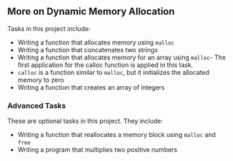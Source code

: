 ## More on Dynamic Memory Allocation
Tasks in this project include:
* Writing a function that allocates memory using `malloc`
* Writing a function that concatenates two strings
* Writing a function that allocates memory for an array using `malloc`- The first application for the calloc function is applied in this task. 
* `calloc` is a function similar to `malloc`, but it initializes the allocated memory to zero
* Writing a function that creates an array of integers

### Advanced Tasks
These are optional tasks in this project. They include:
* Writing a function that reallocates a memory block using `malloc` and `free`
* Writing a program that multiplies two positive numbers
